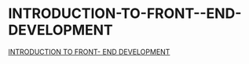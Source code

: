 # INTRODUCTION-TO-FRONT--END-DEVELOPMENT
[INTRODUCTION TO FRONT- END DEVELOPMENT](https://chat.whatsapp.com/GkfqIMKhxdvEPEMXFloa6u)
